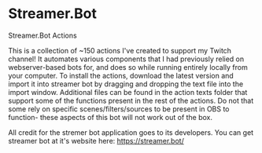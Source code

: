# Streamer.Bot
Streamer.Bot Actions

This is a collection of ~150 actions I've created to support my Twitch channel! It automates various components that I had previously relied on webserver-based bots for, and does so while running entirely locally from your computer. To install the actions, download the latest version and import it into streamer bot by dragging and dropping the text file into the import window. Additional files can be found in the action texts folder that support some of the functions present in the rest of the actions. Do not that some rely on specific scenes/filters/sources to be present in OBS to function- these aspects of this bot will not work out of the box.

All credit for the stremer bot application goes to its developers. You can get streamer bot at it's website here: https://streamer.bot/
